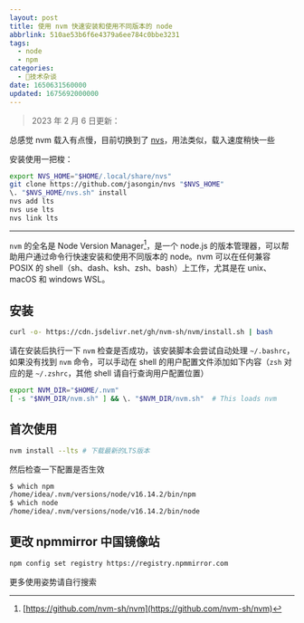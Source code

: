 ```yaml
---
layout: post
title: 使用 nvm 快速安装和使用不同版本的 node
abbrlink: 510ae53b6f6e4379a6ee784c0bbe3231
tags:
  - node
  - npm
categories:
  - 📝技术杂谈
date: 1650631560000
updated: 1675692000000
---
```

> 2023 年 2 月 6 日更新：

总感觉 nvm 载入有点慢，目前切换到了 [nvs](https://github.com/jasongin/nvs)，用法类似，载入速度稍快一些

安装使用一把梭：

```bash
export NVS_HOME="$HOME/.local/share/nvs"
git clone https://github.com/jasongin/nvs "$NVS_HOME"
\. "$NVS_HOME/nvs.sh" install
nvs add lts
nvs use lts
nvs link lts
```

---

`nvm` 的全名是 Node Version Manager[^1]，是一个 node.js 的版本管理器，可以帮助用户通过命令行快速安装和使用不同版本的 node。nvm 可以在任何兼容 POSIX 的 shell（sh、dash、ksh、zsh、bash）上工作，尤其是在 unix、macOS 和 windows WSL。

## 安装

```bash
curl -o- https://cdn.jsdelivr.net/gh/nvm-sh/nvm/install.sh | bash
```

请在安装后执行一下 `nvm` 检查是否成功，该安装脚本会尝试自动处理 `~/.bashrc`，如果没有找到 `nvm` 命令，可以手动在 shell 的用户配置文件添加如下内容（`zsh` 对应的是 `~/.zshrc`，其他 shell 请自行查询用户配置位置）

```bash
export NVM_DIR="$HOME/.nvm"
[ -s "$NVM_DIR/nvm.sh" ] && \. "$NVM_DIR/nvm.sh"  # This loads nvm
```

## 首次使用

```bash
nvm install --lts # 下载最新的LTS版本
```

然后检查一下配置是否生效

```bash
$ which npm
/home/idea/.nvm/versions/node/v16.14.2/bin/npm
$ which node
/home/idea/.nvm/versions/node/v16.14.2/bin/node
```

## 更改 npmmirror 中国镜像站

```bash
npm config set registry https://registry.npmmirror.com
```

更多使用姿势请自行搜索

[^1]: [https://github.com/nvm-sh/nvm](https://github.com/nvm-sh/nvm)
